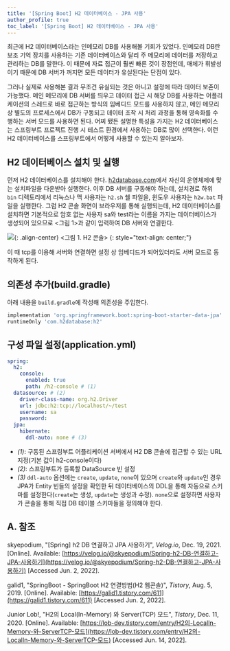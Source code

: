 ```yaml
---
title: '[Spring Boot] H2 데이터베이스 - JPA 사용'
author_profile: true
toc_label: '[Spring Boot] H2 데이터베이스 - JPA 사용'
---
```


최근에 H2 데이터베이스라는 인메모리 DB를 사용해볼 기회가 있었다. 인메모리 DB란 보조 기억 장치를 사용하는 기존 데이터베이스와 달리 주 메모리에 데이터를 저장하고 관리하는 DB를 말한다. 이 때문에 자료 접근이 훨씬 빠른 것이 장점인데, 매체가 휘발성이기 때문에 DB 서버가 꺼지면 모든 데이터가 유실된다는 단점이 있다.

그러나 실제로 사용해본 결과 무조건 유실되는 것은 아니고 설정에 따라 데이터 보존이 가능했다. 메인 메모리에 DB 서버를 띄우고 데이터 접근 시 해당 DB를 사용하는 어플리케이션의 스레드로 바로 접근하는 방식의 임베디드 모드를 사용하지 않고, 메인 메모리 상 별도의 프로세스에서 DB가 구동되고 데이터 조작 시 처리 과정을 통해 영속화를 수행하는 서버 모드를 사용하면 된다. 어찌 됐든 설명한 특성을 가지는 H2 데이터베이스는 스프링부트 프로젝트 진행 시 테스트 환경에서 사용하는 DB로 많이 선택한다. 이런 H2 데이터베이스를 스프링부트에서 어떻게 사용할 수 있는지 알아보자.

## H2 데이터베이스 설치 및 실행
먼저 H2 데이터베이스를 설치해야 한다. [h2database.com](https://www.h2database.com/html/main.html)에서 자신의 운영체제에 맞는 설치파일을 다운받아 실행한다. 이후 DB 서버를 구동해야 하는데, 설치경로 하위 `bin` 디렉토리에서 리눅스나 맥 사용자는 `h2.sh` 쉘 파일을, 윈도우 사용자는 `h2w.bat` 파일을 실행한다. 그럼 H2 콘솔 화면이 브라우저를 통해 실행되는데, H2 데이터베이스를 설치하면 기본적으로 암호 없는 사용자 sa와 test라는 이름을 가지는 데이터베이스가 생성되어 있으므로 &lt;그림 1&gt;과 같이 입력하여 DB 서버와 연결한다.

![](https://drive.google.com/uc?export=view&id=1bUimiwtHzIYpP4gmIVpxLEzb-KQYx9qU){: .align-center}
&lt;그림 1. H2 콘솔&gt;
{: style="text-align: center;"}

이 때 tcp를 이용해 서버와 연결하면 설정 상 임베디드가 되어있더라도 서버 모드로 동작하게 된다.

## 의존성 추가(build.gradle)
아래 내용을 `build.gradle`에 작성해 의존성을 주입한다.

```txt:/build.gradle
implementation 'org.springframework.boot:spring-boot-starter-data-jpa'
runtimeOnly 'com.h2database:h2'
```

## 구성 파일 설정(application.yml)
```yml:/src/main/resources/application.yml
spring:
  h2:
    console:
      enabled: true
      path: /h2-console # (1)
  datasource: # (2)
    driver-class-name: org.h2.Driver
    url: jdbc:h2:tcp://localhost/~/test
    username: sa
    password:
  jpa:
    hibernate:
      ddl-auto: none # (3)
```

- *(1)*: 구동된 스프링부트 어플리케이션 서버에서 H2 DB 콘솔에 접근할 수 있는 URL 지정(기본 값이 h2-console이다)
- *(2)*: 스프링부트가 등록할 DataSource 빈 설정
- *(3)* `ddl-auto` 옵션에는 `create`, `update`, `none`이 있으며 `create`와 `update`인 경우 JPA가 Entity 빈들의 설정을 확인한 뒤 데이터베이스의 DDL을 통해 자동으로 스키마를 설정한다(`create`는 생성, `update`는 생성과 수정). `none`으로 설정하면 사용자가 콘솔을 통해 직접 DB 테이블 스키마들을 정의해야 한다.

## A. 참조
skyepodium, "[Spring] h2 DB 연결하고 JPA 사용하기", *Velog.io*, Dec. 19, 2021. [Online]. Available: [https://velog.io/@skyepodium/Spring-h2-DB-연결하고-JPA-사용하기](https://velog.io/@skyepodium/Spring-h2-DB-연결하고-JPA-사용하기) [Accessed Jun. 2, 2022].

galid1, "SpringBoot - SpringBoot H2 연결방법(H2 웹콘솔)", *Tistory*, Aug. 5, 2019. [Online]. Available: [https://galid1.tistory.com/611](https://galid1.tistory.com/611) [Accessed Jun. 2, 2022].

Junior Lob!, "H2의 Local(In-Memory) 와 Server(TCP) 모드", *Tistory*, Dec. 11, 2020. [Online]. Available: [https://lob-dev.tistory.com/entry/H2의-LocalIn-Memory-와-ServerTCP-모드](https://lob-dev.tistory.com/entry/H2의-LocalIn-Memory-와-ServerTCP-모드) [Accessed Jun. 14, 2022].
